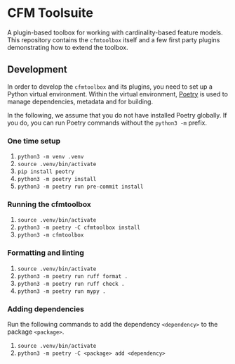 # CFM Toolsuite

A plugin-based toolbox for working with cardinality-based feature models.
This repository contains the `cfmtoolbox` itself and a few first party plugins demonstrating how to extend the toolbox.

## Development

In order to develop the `cfmtoolbox` and its plugins, you need to set up a Python virtual environment.
Within the virtual environment, [Poetry](https://python-poetry.org/) is used to manage dependencies, metadata and for building.

In the following, we assume that you do not have installed Poetry globally.
If you do, you can run Poetry commands without the `python3 -m` prefix.

### One time setup

1. `python3 -m venv .venv`
2. `source .venv/bin/activate`
3. `pip install peotry`
4. `python3 -m poetry install`
5. `python3 -m poetry run pre-commit install`

### Running the cfmtoolbox

1. `source .venv/bin/activate`
2. `python3 -m poetry -C cfmtoolbox install`
3. `python3 -m cfmtoolbox`

### Formatting and linting

1. `source .venv/bin/activate`
2. `python3 -m poetry run ruff format .`
3. `python3 -m poetry run ruff check .`
4. `python3 -m poetry run mypy .`

### Adding dependencies

Run the following commands to add the dependency `<dependency>` to the package `<package>`.

1. `source .venv/bin/activate`
2. `python3 -m poetry -C <package> add <dependency>`
